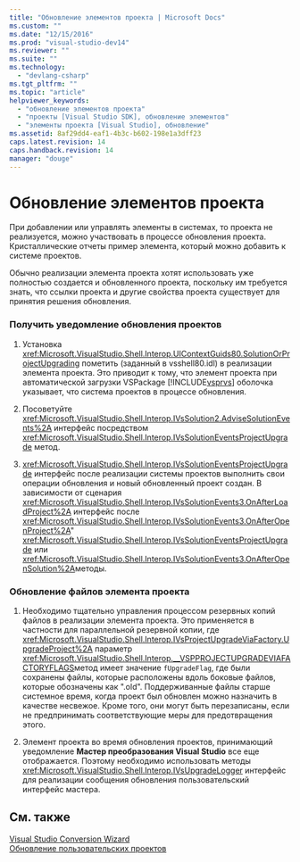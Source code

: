 ```yaml
---
title: "Обновление элементов проекта | Microsoft Docs"
ms.custom: ""
ms.date: "12/15/2016"
ms.prod: "visual-studio-dev14"
ms.reviewer: ""
ms.suite: ""
ms.technology: 
  - "devlang-csharp"
ms.tgt_pltfrm: ""
ms.topic: "article"
helpviewer_keywords: 
  - "обновление элементов проекта"
  - "проекты [Visual Studio SDK], обновление элементов"
  - "элементы проекта [Visual Studio], обновление"
ms.assetid: 8af29dd4-eaf1-4b3c-b602-198e1a3dff23
caps.latest.revision: 14
caps.handback.revision: 14
manager: "douge"
---
```

# Обновление элементов проекта
При добавлении или управлять элементы в системах, то проекта не реализуется, можно участвовать в процессе обновления проекта.  Кристаллические отчеты пример элемента, который можно добавить к системе проектов.  
  
 Обычно реализации элемента проекта хотят использовать уже полностью создается и обновленного проекта, поскольку им требуется знать, что ссылки проекта и другие свойства проекта существует для принятия решения обновления.  
  
### Получить уведомление обновления проектов  
  
1.  Установка <xref:Microsoft.VisualStudio.Shell.Interop.UIContextGuids80.SolutionOrProjectUpgrading> пометить \(заданный в vsshell80.idl\) в реализации элемента проекта.  Это приводит к тому, что элемент проекта при автоматической загрузки VSPackage [!INCLUDE[vsprvs](../code-quality/includes/vsprvs_md.md)] оболочка указывает, что система проектов в процессе обновления.  
  
2.  Посоветуйте <xref:Microsoft.VisualStudio.Shell.Interop.IVsSolution2.AdviseSolutionEvents%2A> интерфейс посредством  <xref:Microsoft.VisualStudio.Shell.Interop.IVsSolutionEventsProjectUpgrade> метод.  
  
3.  <xref:Microsoft.VisualStudio.Shell.Interop.IVsSolutionEventsProjectUpgrade> интерфейс после реализации системы проектов выполнить свои операции обновления и новый обновленный проект создан.  В зависимости от сценария <xref:Microsoft.VisualStudio.Shell.Interop.IVsSolutionEvents3.OnAfterLoadProject%2A> интерфейс после  <xref:Microsoft.VisualStudio.Shell.Interop.IVsSolutionEvents3.OnAfterOpenProject%2A>"  <xref:Microsoft.VisualStudio.Shell.Interop.IVsSolutionEventsProjectUpgrade> или  <xref:Microsoft.VisualStudio.Shell.Interop.IVsSolutionEvents3.OnAfterOpenSolution%2A>методы.  
  
### Обновление файлов элемента проекта  
  
1.  Необходимо тщательно управления процессом резервных копий файлов в реализации элемента проекта.  Это применяется в частности для параллельной резервной копии, где <xref:Microsoft.VisualStudio.Shell.Interop.IVsProjectUpgradeViaFactory.UpgradeProject%2A> параметр   <xref:Microsoft.VisualStudio.Shell.Interop.__VSPPROJECTUPGRADEVIAFACTORYFLAGS>метод имеет значение  `fUpgradeFlag`, где были сохранены файлы, которые расположены вдоль боковые файлов, которые обозначены как ".old".  Поддерживанные файлы старше системное время, когда проект был обновлен можно назначить в качестве несвежое.  Кроме того, они могут быть перезаписаны, если не предпринимать соответствующие меры для предотвращения этого.  
  
2.  Элемент проекта во время обновления проектов, принимающий уведомление **Мастер преобразования Visual Studio** все еще отображается.  Поэтому необходимо использовать методы <xref:Microsoft.VisualStudio.Shell.Interop.IVsUpgradeLogger> интерфейс для реализации сообщения обновления пользовательский интерфейс мастера.  
  
## См. также  
 [Visual Studio Conversion Wizard](http://msdn.microsoft.com/ru-ru/4acfd30e-c192-4184-a86f-2da5e4c3d83c)   
 [Обновление пользовательских проектов](../misc/upgrading-custom-projects.md)